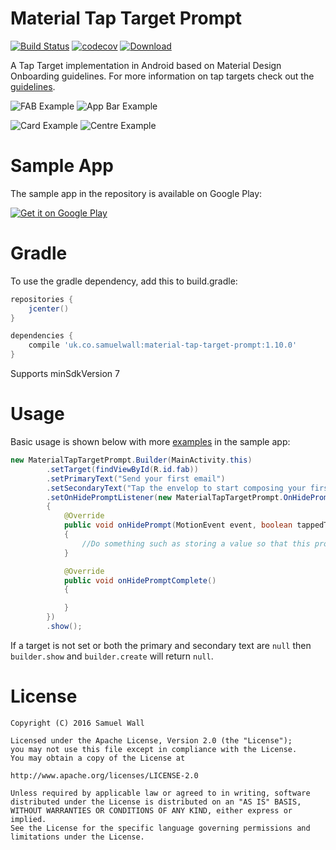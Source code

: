 # Material Tap Target Prompt
[![Build Status](https://travis-ci.org/sjwall/MaterialTapTargetPrompt.svg?branch=master)](https://travis-ci.org/sjwall/MaterialTapTargetPrompt)
[![codecov](https://codecov.io/gh/sjwall/MaterialTapTargetPrompt/branch/master/graph/badge.svg)](https://codecov.io/gh/sjwall/MaterialTapTargetPrompt)
[![Download](https://api.bintray.com/packages/sjwall/maven/material-tap-target-prompt/images/download.svg)](https://bintray.com/sjwall/maven/material-tap-target-prompt/_latestVersion)

A Tap Target implementation in Android based on Material Design Onboarding guidelines. For more information on tap targets check out the [guidelines][1].

![FAB Example](art/example_FAB.png) ![App Bar Example](art/example_appbar.png)

![Card Example](art/example_card.png) ![Centre Example](art/example_centre.png)

# Sample App
The sample app in the repository is available on Google Play:

<a href='https://play.google.com/store/apps/details?id=uk.co.samuelwall.materialtaptargetprompt.sample&utm_source=global_co&utm_medium=prtnr&utm_content=Mar2515&utm_campaign=PartBadge&pcampaignid=MKT-Other-global-all-co-prtnr-py-PartBadge-Mar2515-1'><img alt='Get it on Google Play' style='max-width:250px' src='art/play_store.png'/></a>

# Gradle
To use the gradle dependency, add this to build.gradle:
```groovy
repositories {
    jcenter()
}

dependencies {
    compile 'uk.co.samuelwall:material-tap-target-prompt:1.10.0'
}
```
Supports minSdkVersion 7
# Usage
Basic usage is shown below with more [examples](https://github.com/sjwall/MaterialTapTargetPrompt/tree/master/sample/src/main/java/uk/co/samuelwall/materialtaptargetprompt/sample) in the sample app:

```java
new MaterialTapTargetPrompt.Builder(MainActivity.this)
        .setTarget(findViewById(R.id.fab))
        .setPrimaryText("Send your first email")
        .setSecondaryText("Tap the envelop to start composing your first email")
        .setOnHidePromptListener(new MaterialTapTargetPrompt.OnHidePromptListener()
        {
            @Override
            public void onHidePrompt(MotionEvent event, boolean tappedTarget)
            {
                //Do something such as storing a value so that this prompt is never shown again
            }

            @Override
            public void onHidePromptComplete()
            {

            }
        })
        .show();
```

If a target is not set or both the primary and secondary text are `null` then `builder.show` and `builder.create` will return `null`.

# License
    Copyright (C) 2016 Samuel Wall

    Licensed under the Apache License, Version 2.0 (the "License");
    you may not use this file except in compliance with the License.
    You may obtain a copy of the License at

    http://www.apache.org/licenses/LICENSE-2.0

    Unless required by applicable law or agreed to in writing, software
    distributed under the License is distributed on an "AS IS" BASIS,
    WITHOUT WARRANTIES OR CONDITIONS OF ANY KIND, either express or implied.
    See the License for the specific language governing permissions and
    limitations under the License.




[1]: https://www.google.com/design/spec/growth-communications/feature-discovery.html#feature-discovery-design
